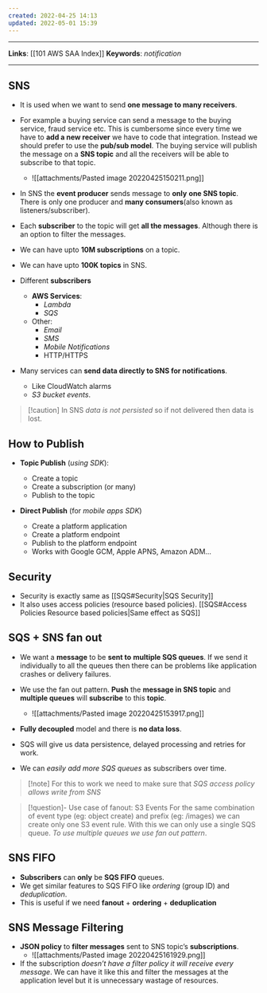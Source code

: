 ```yaml
---
created: 2022-04-25 14:13
updated: 2022-05-01 15:39
---
```

---
**Links**: [[101 AWS SAA Index]]
**Keywords**: *notification*

---
## SNS
- It is used when we want to send **one message to many receivers**.
- For example a buying service can send a message to the buying service, fraud service etc. This is cumbersome since every time we have to **add a new receiver** we have to code that integration. Instead we should prefer to use the **pub/sub model**. The buying service will publish the message on a **SNS topic** and all the receivers will be able to subscribe to that topic.
	- ![[attachments/Pasted image 20220425150211.png]]

- In SNS the **event producer** sends message to **only** **one SNS topic**. There is only one producer and **many consumers**(also known as listeners/subscriber).
- Each **subscriber** to the topic will get **all the messages**. Although there is an option to filter the messages.
- We can have upto **10M subscriptions** on a topic.
- We can have upto **100K topics** in SNS.
- Different **subscribers**
	- **AWS Services**:
		- *Lambda*
		- *SQS*
	- Other:
		- *Email*
		- *SMS*
		- *Mobile Notifications*
		- HTTP/HTTPS
- Many services can **send data directly to SNS for notifications**. 
	- Like CloudWatch alarms
	- *S3 bucket events*.

> [!caution] In SNS *data is not persisted* so if not delivered then data is lost.

## How to Publish
- **Topic Publish** (*using SDK*):
	- Create a topic
	- Create a subscription (or many)
	- Publish to the topic

- **Direct Publish** (for *mobile apps SDK*)
	- Create a platform application
	- Create a platform endpoint
	- Publish to the platform endpoint
	- Works with Google GCM, Apple APNS, Amazon ADM...

## Security 
- Security is exactly same as [[SQS#Security|SQS Security]]
- It also uses access policies (resource based policies). [[SQS#Access Policies Resource based policies|Same effect as SQS]]

## SQS + SNS fan out
- We want a **message** to be **sent to** **multiple SQS queues**. If we send it individually to all the queues then there can be problems like application crashes or delivery failures.
- We use the fan out pattern. **Push** the **message in SNS topic** and **multiple queues** will **subscribe** to this **topic**.
	- ![[attachments/Pasted image 20220425153917.png]]

- **Fully decoupled** model and there is **no data loss**.
- SQS will give us data persistence, delayed processing and retries for work.
- We can *easily add more SQS queues* as subscribers over time.

> [!note] For this to work we need to make sure that *SQS access policy allows write from SNS*

> [!question]- Use case of fanout: S3 Events
> For the same combination of event type (eg: object create) and prefix (eg: /images) we can create only one S3 event rule. With this we can only use a single SQS queue. *To use multiple queues we use fan out pattern*.

## SNS FIFO
- **Subscribers** can **only** be **SQS FIFO** queues.
- We get similar features to SQS FIFO like *ordering* (group ID) and *deduplication*.
- This is useful if we need **fanout** + **ordering** + **deduplication**

## SNS Message Filtering
- **JSON policy** to **filter messages** sent to SNS topic’s **subscriptions**.
	- ![[attachments/Pasted image 20220425161929.png]]
- If the subscription *doesn’t have a filter policy it will receive every message*. We can have it like this and filter the messages at the application level but it is unnecessary wastage of resources.
